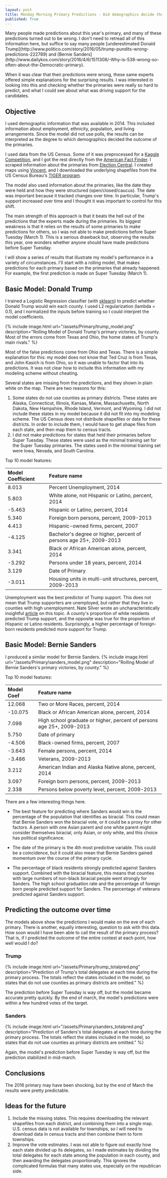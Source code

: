 ```yaml
---
layout: post
title: Monday Morning Primary Predictions - Did demographics decide the 2016 primaries?
published: True
---
```

<link rel="stylesheet" type="text/css" href="/main.css">
Many people made predictions about this year's primary, and many of these predictions turned out to be wrong.  I don't need to retread all of this information here, but suffice to say many people [underestimated Donald Trump](http://www.politico.com/story/2016/05/trump-pundits-wrong-predictions-222789) and [Bernie Sanders](http://www.dailykos.com/story/2016/4/6/1511308/-Why-is-538-wrong-so-often-about-the-Democratic-primary).

When it was clear that their predictions were wrong, these same experts offered simple explanations for the surprising results.  I was interested in looking into this and checking whether the primaries were really so hard to predict, and what I could see about what was driving support for the candidates.

## Objective

I used demographic information that was available in 2014.  This included information about employment, ethnicity, population, and living arrangements.  Since the model did not use polls, the results can be interpreted as the degree to which demographics decided the outcome of the primaries.

I used data from the US Census.  Some of it was preprocessed for a [Kaggle Competition](https://www.kaggle.com/benhamner/2016-us-election), and I got the rest directly from the [American Fact Finder](https://factfinder.census.gov/faces/nav/jsf/pages/index.xhtml).  I scraped information about the primaries from [Election Central](http://www.uspresidentialelectionnews.com/2016-presidential-primary-schedule-calendar/).  I created maps using [Vincent](https://github.com/wrobstory/vincent), and I downloaded the underlying shapefiles from the US Census Bureau's [TIGER program](https://www.census.gov/geo/maps-data/data/tiger-cart-boundary.html).

The model also used information about the primaries, like the date they were held and how they were structured (open/closed/caucus).  The date was important because it tracked changes over time.  In particular, Trump's support increased over time and I thought it was important to control for this shift.

The main strength of this approach is that it beats the hell out of the predictions that the experts made during the primaries.  Its biggest weakness is that it relies on the results of some primaries to make predictions for others, so I was not able to make predictions before Super Tuesday (March 1).  This is a serious drawback but, observing the results this year, one wonders whether anyone should have made predictions before Super Tuesday.

I will show a series of results that illustrate my model's performance in a variety of circumstances.  I'll start with a rolling model, that makes predictions for each primary based on the primaries that already happened.  For example, the first prediction is made on Super Tuesday (March 1).

## Basic Model: Donald Trump

I trained a Logistic Regression classifier (with [sklearn](http://scikit-learn.org/stable/modules/generated/sklearn.linear_model.LogisticRegression.html)) to predict whether Donald Trump would win each county.  I used L2 regularization (lambda = 0.1), and I normalized the inputs before training so I could interpret the model coefficients.

{% include image.html url="/assets/Primary/trump_model.png" description="Rolling Model of Donald Trump's primary victories, by county.  Most of the errors come from Texas and Ohio, the home states of Trump's main rivals." %}

Most of the false predictions come from Ohio and Texas.  There is a simple explanation for this: my model does not know that Ted Cruz is from Texas, and John Kasich is from Ohio, so it was unable to factor that into its predictions.  It was not clear how to include this information with my modeling scheme without cheating.

Several states are missing from the predictions, and they shown in plain white on the map.  There are two reasons for this:  
1. Some states do not use counties as primary districts.  These states are Alaska, Connecticut, Illinois, Kansas, Maine, Massachusetts, North Dakota, New Hampshire, Rhode Island, Vermont, and Wyoming.  I did not include these states in my model because it did not fit into my modeling scheme.  The US Census does not distribute shapefiles or data for these districts.  In order to include them, I would have to get shape files from each state, and then map them to census tracts.  
2.  I did not make predictions for states that held their primaries before Super Tuesday.  These states were used as the minimal training set for the Super Tuesday primaries.  The states used in the minimal training set were Iowa, Nevada, and South Carolina.  

Top 10 model features:  

|**Model Coefficient** | **Feature name**|
|:----------------|:------------|
|8.013 | Percent Unemployment, 2014|
|5.803 | White alone, not Hispanic or Latino, percent, 2014|
|-5.463 | Hispanic or Latino, percent, 2014|
|5.340 | Foreign born persons, percent, 2009-2013|
|4.413 | Hispanic-owned firms, percent, 2007|
|-4.125 | Bachelor's degree or higher, percent of persons age 25+, 2009-2013|
|3.341 | Black or African American alone, percent, 2014|
|-3.292 | Persons under 18 years, percent, 2014|
|3.129 | Date of Primary|
|-3.011 | Housing units in multi-unit structures, percent, 2009-2013|

Unemployment was the best predictor of Trump support.  This does not mean that Trump supporters are unemployed, but rather that they live in counties with high unemployment.  Nate Silver wrote an uncharacteristically insightful [article](http://fivethirtyeight.com/features/the-mythology-of-trumps-working-class-support/) on this topic.  A county's proportion of white residents predicted Trump support, and the opposite was true for the proportion of Hispanic or Latino residents.  Surprisingly, a higher percentage of foreign-born residents predicted more support for Trump.

## Basic Model: Bernie Sanders
I produced a similar model for Bernie Sanders.
{% include image.html url="/assets/Primary/sanders_model.png" description="Rolling Model of Bernie Sanders's primary victories, by county." %}  

Top 10 model features:  

| **Model Coef** | **Feature name** |
|:----------------|:------------|
|12.068 | Two or More Races, percent, 2014|
|-10.075 | Black or African American alone, percent, 2014|
|7.098 | High school graduate or higher, percent of persons age 25+, 2009-2013|
|5.750 | Date of primary|
|-4.506 | Black-owned firms, percent, 2007|
|-3.643 | Female persons, percent, 2014|
|-3.486 | Veterans, 2009-2013|
|3.212 | American Indian and Alaska Native alone, percent, 2014|
|3.097 | Foreign born persons, percent, 2009-2013|
|2.338 | Persons below poverty level, percent, 2009-2013|

There are a few interesting things here.  

* The best feature for predicting where Sanders would win is the percentage of the population that identifies as biracial.  This could mean that Bernie Sanders won the biracial vote, or it could be a proxy for other factors.  A person with one Asian parent and one white parent might consider themselves biracial, only Asian, or only white, and this choice has political significance.  

* The date of the primary is the 4th most predictive variable.  This could be a coincidence, but it could also mean that Bernie Sanders gained momentum over the course of the primary cycle.

* The percentage of black residents strongly predicted against Sanders support.  Combined with the biracial feature, this means that counties with large numbers of non-black biracial people went strongly for Sanders.  The high school graduation rate and the percentage of foreign born people predicted support for Sanders.  The percentage of veterans predicted against Sanders support.

## Predicting the outcome over time

The models above show the predictions I would make on the eve of each primary.  There is another, equally interesting, question to ask with this data.  How soon would I have been able to call the result of the primary process?  That is, if I predicted the outcome of the entire contest at each point, how well would I do?

### Trump
{% include image.html url="/assets/Primary/trump_totalpred.png" description="Prediction of Trump's total delegates at each time during the primary process.  The totals reflect the states included in the model, so states that do not use counties as primary districts are omitted." %}

The prediction before Super Tuesday is way off, but the model became accurate pretty quickly.  By the end of march, the model's predictions were within a few hundred votes of the target.

### Sanders

{% include image.html url="/assets/Primary/sanders_totalpred.png" description="Prediction of Sanders's total delegates at each time during the primary process.  The totals reflect the states included in the model, so states that do not use counties as primary districts are omitted." %}

Again, the model's prediction before Super Tuesday is way off, but the prediction stabilized in mid-march.

## Conclusions

The 2016 primary may have been shocking, but by the end of March the results were pretty predictable.

## Ideas for the future

1. Include the missing states. This requires downloading the relevant shapefiles from each district, and combining them into a single map.  U.S. census data is not available for townships, so I will need to download data in census tracts and then combine them to form townships.
2. Improve the vote estimates.  I was not able to figure out exactly how each state divided up its delegates, so I made estimates by dividing the total delegates for each state among the population in each county, and then awarding the delegates proportionally.  This ignores the complicated formulas that many states use, especially on the republican side.


